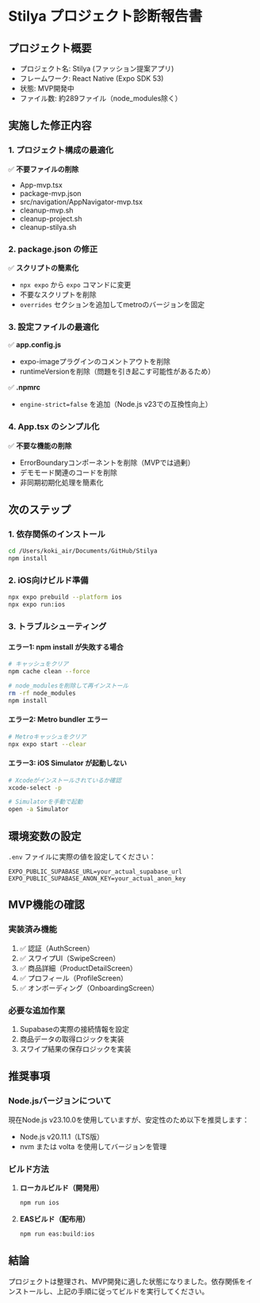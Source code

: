 # Stilya プロジェクト診断報告書

## プロジェクト概要
- プロジェクト名: Stilya (ファッション提案アプリ)
- フレームワーク: React Native (Expo SDK 53)
- 状態: MVP開発中
- ファイル数: 約289ファイル（node_modules除く）

## 実施した修正内容

### 1. プロジェクト構成の最適化
✅ **不要ファイルの削除**
- App-mvp.tsx
- package-mvp.json
- src/navigation/AppNavigator-mvp.tsx
- cleanup-mvp.sh
- cleanup-project.sh
- cleanup-stilya.sh

### 2. package.json の修正
✅ **スクリプトの簡素化**
- `npx expo` から `expo` コマンドに変更
- 不要なスクリプトを削除
- `overrides` セクションを追加してmetroのバージョンを固定

### 3. 設定ファイルの最適化
✅ **app.config.js**
- expo-imageプラグインのコメントアウトを削除
- runtimeVersionを削除（問題を引き起こす可能性があるため）

✅ **.npmrc**
- `engine-strict=false` を追加（Node.js v23での互換性向上）

### 4. App.tsx のシンプル化
✅ **不要な機能の削除**
- ErrorBoundaryコンポーネントを削除（MVPでは過剰）
- デモモード関連のコードを削除
- 非同期初期化処理を簡素化

## 次のステップ

### 1. 依存関係のインストール
```bash
cd /Users/koki_air/Documents/GitHub/Stilya
npm install
```

### 2. iOS向けビルド準備
```bash
npx expo prebuild --platform ios
npx expo run:ios
```

### 3. トラブルシューティング

#### エラー1: npm install が失敗する場合
```bash
# キャッシュをクリア
npm cache clean --force

# node_modulesを削除して再インストール
rm -rf node_modules
npm install
```

#### エラー2: Metro bundler エラー
```bash
# Metroキャッシュをクリア
npx expo start --clear
```

#### エラー3: iOS Simulator が起動しない
```bash
# Xcodeがインストールされているか確認
xcode-select -p

# Simulatorを手動で起動
open -a Simulator
```

## 環境変数の設定

`.env` ファイルに実際の値を設定してください：
```env
EXPO_PUBLIC_SUPABASE_URL=your_actual_supabase_url
EXPO_PUBLIC_SUPABASE_ANON_KEY=your_actual_anon_key
```

## MVP機能の確認

### 実装済み機能
1. ✅ 認証（AuthScreen）
2. ✅ スワイプUI（SwipeScreen）
3. ✅ 商品詳細（ProductDetailScreen）
4. ✅ プロフィール（ProfileScreen）
5. ✅ オンボーディング（OnboardingScreen）

### 必要な追加作業
1. Supabaseの実際の接続情報を設定
2. 商品データの取得ロジックを実装
3. スワイプ結果の保存ロジックを実装

## 推奨事項

### Node.jsバージョンについて
現在Node.js v23.10.0を使用していますが、安定性のため以下を推奨します：
- Node.js v20.11.1（LTS版）
- nvm または volta を使用してバージョンを管理

### ビルド方法
1. **ローカルビルド（開発用）**
   ```bash
   npm run ios
   ```

2. **EASビルド（配布用）**
   ```bash
   npm run eas:build:ios
   ```

## 結論
プロジェクトは整理され、MVP開発に適した状態になりました。依存関係をインストールし、上記の手順に従ってビルドを実行してください。
